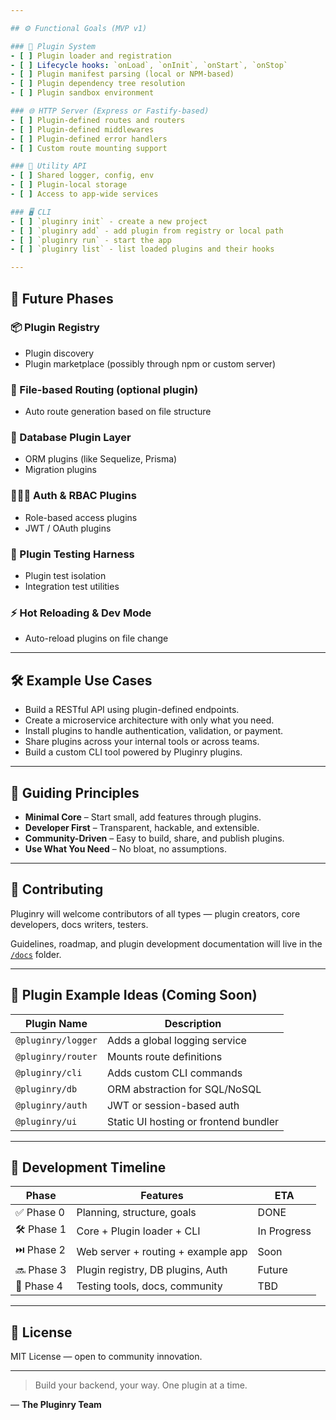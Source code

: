```yaml
---

## ⚙️ Functional Goals (MVP v1)

### 🔌 Plugin System
- [ ] Plugin loader and registration
- [ ] Lifecycle hooks: `onLoad`, `onInit`, `onStart`, `onStop`
- [ ] Plugin manifest parsing (local or NPM-based)
- [ ] Plugin dependency tree resolution
- [ ] Plugin sandbox environment

### 🌐 HTTP Server (Express or Fastify-based)
- [ ] Plugin-defined routes and routers
- [ ] Plugin-defined middlewares
- [ ] Plugin-defined error handlers
- [ ] Custom route mounting support

### 🧰 Utility API
- [ ] Shared logger, config, env
- [ ] Plugin-local storage
- [ ] Access to app-wide services

### 🖥️ CLI
- [ ] `pluginry init` - create a new project
- [ ] `pluginry add` - add plugin from registry or local path
- [ ] `pluginry run` - start the app
- [ ] `pluginry list` - list loaded plugins and their hooks

---
```


## 🔮 Future Phases

### 📦 Plugin Registry
- Plugin discovery
- Plugin marketplace (possibly through npm or custom server)

### 📄 File-based Routing (optional plugin)
- Auto route generation based on file structure

### 💾 Database Plugin Layer
- ORM plugins (like Sequelize, Prisma)
- Migration plugins

### 🧑‍🤝‍🧑 Auth & RBAC Plugins
- Role-based access plugins
- JWT / OAuth plugins

### 🧪 Plugin Testing Harness
- Plugin test isolation
- Integration test utilities

### ⚡ Hot Reloading & Dev Mode
- Auto-reload plugins on file change

---

## 🛠️ Example Use Cases

- Build a RESTful API using plugin-defined endpoints.
- Create a microservice architecture with only what you need.
- Install plugins to handle authentication, validation, or payment.
- Share plugins across your internal tools or across teams.
- Build a custom CLI tool powered by Pluginry plugins.

---

## 📌 Guiding Principles

- **Minimal Core** – Start small, add features through plugins.
- **Developer First** – Transparent, hackable, and extensible.
- **Community-Driven** – Easy to build, share, and publish plugins.
- **Use What You Need** – No bloat, no assumptions.

---

## 🤝 Contributing

Pluginry will welcome contributors of all types — plugin creators, core developers, docs writers, testers.

Guidelines, roadmap, and plugin development documentation will live in the [`/docs`](./docs) folder.

---

## 🧪 Plugin Example Ideas (Coming Soon)

| Plugin Name       | Description                                 |
|-------------------|---------------------------------------------|
| `@pluginry/logger` | Adds a global logging service               |
| `@pluginry/router` | Mounts route definitions                    |
| `@pluginry/cli`    | Adds custom CLI commands                    |
| `@pluginry/db`     | ORM abstraction for SQL/NoSQL               |
| `@pluginry/auth`   | JWT or session-based auth                   |
| `@pluginry/ui`     | Static UI hosting or frontend bundler       |

---

## 📅 Development Timeline

| Phase | Features | ETA |
|-------|----------|-----|
| ✅ Phase 0 | Planning, structure, goals | DONE |
| 🛠️ Phase 1 | Core + Plugin loader + CLI | In Progress |
| ⏭️ Phase 2 | Web server + routing + example app | Soon |
| 🔜 Phase 3 | Plugin registry, DB plugins, Auth | Future |
| 🧪 Phase 4 | Testing tools, docs, community | TBD |

---

## 🔗 License

MIT License — open to community innovation.

---

> Build your backend, your way. One plugin at a time.

— **The Pluginry Team**
